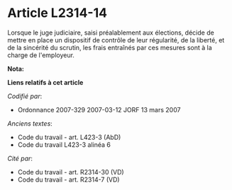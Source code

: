 # Article L2314-14

Lorsque le juge judiciaire, saisi préalablement aux élections, décide de mettre en place un dispositif de contrôle de leur
régularité, de la liberté, et de la sincérité du scrutin, les frais entraînés par ces mesures sont à la charge de
l'employeur.

**Nota:**



**Liens relatifs à cet article**

_Codifié par_:

  - Ordonnance 2007-329 2007-03-12 JORF 13 mars 2007

_Anciens textes_:

  - Code du travail - art. L423-3 (AbD)
  - Code du travail L423-3 alinéa 6

_Cité par_:

  - Code du travail - art. R2314-30 (VD)
  - Code du travail - art. R2314-7 (VD)
